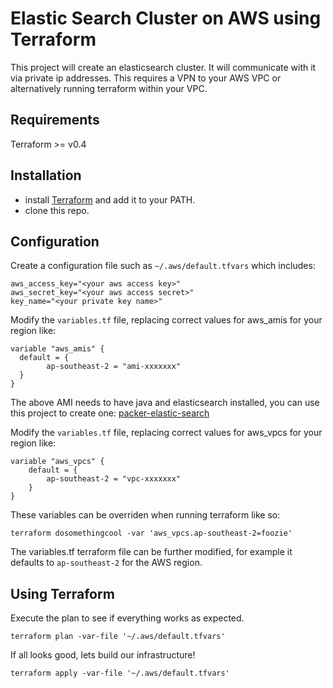 Elastic Search Cluster on AWS using Terraform
=============

This project will create an elasticsearch cluster. It will communicate with it via private ip addresses. This requires a VPN to your AWS VPC or alternatively running terraform within your VPC.

## Requirements

Terraform >= v0.4

## Installation

* install [Terraform](https://www.terraform.io/) and add it to your PATH.
* clone this repo.

## Configuration

Create a configuration file such as `~/.aws/default.tfvars` which includes:

```
aws_access_key="<your aws access key>"
aws_secret_key="<your aws access secret>"
key_name="<your private key name>"
```

Modify the `variables.tf` file, replacing correct values for aws_amis for your region like:

```
variable "aws_amis" {
  default = {
		ap-southeast-2 = "ami-xxxxxxx"
  }
}

```
The above AMI needs to have java and elasticsearch installed, you can use this project to create one: [packer-elastic-search](https://github.com/nadnerb/packer-elastic-search)

Modify the `variables.tf` file, replacing correct values for aws_vpcs for your region like:

```
variable "aws_vpcs" {
	default = {
		ap-southeast-2 = "vpc-xxxxxxx"
	}
}
```

These variables can be overriden when running terraform like so:

```
terraform dosomethingcool -var 'aws_vpcs.ap-southeast-2=foozie'
```

The variables.tf terraform file can be further modified, for example it defaults to `ap-southeast-2` for the AWS region.

## Using Terraform

Execute the plan to see if everything works as expected.

```
terraform plan -var-file '~/.aws/default.tfvars'
```

If all looks good, lets build our infrastructure!

```
terraform apply -var-file '~/.aws/default.tfvars'
```
